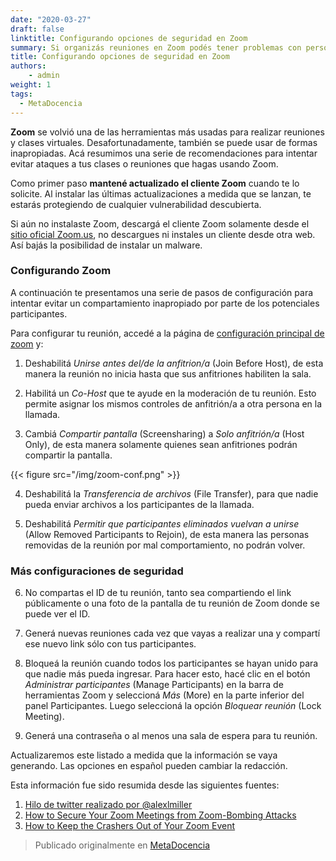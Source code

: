 ```yaml
---
date: "2020-03-27"
draft: false
linktitle: Configurando opciones de seguridad en Zoom
summary: Si organizás reuniones en Zoom podés tener problemas con personas que se unan a tu reunión y se comporten inapropiadamente. En este post compilamos algunas acciones que pueden hacer tu reunión más segura.
title: Configurando opciones de seguridad en Zoom
authors: 
    - admin
weight: 1
tags: 
  - MetaDocencia
---
```


**Zoom** se volvió una de las herramientas más usadas para realizar reuniones y clases virtuales. Desafortunadamente, también se puede usar de formas inapropiadas. Acá resumimos una serie de recomendaciones para intentar evitar ataques a tus clases o reuniones que hagas usando Zoom.

Como primer paso **mantené actualizado el cliente Zoom** cuando te lo solicite. Al instalar las últimas actualizaciones a medida que se lanzan, te estarás protegiendo de cualquier vulnerabilidad descubierta.

Si aún no instalaste Zoom, descargá el cliente Zoom solamente desde el [sitio oficial Zoom.us](https://zoom.us/), no descargues ni instales un cliente desde otra web. Así bajás la posibilidad de instalar un malware.

### Configurando Zoom

A continuación te presentamos una serie de pasos de configuración para intentar evitar un compartamiento inapropiado por parte de los potenciales participantes.  

Para configurar tu reunión, accedé a la página de [configuración principal de zoom](https://zoom.us/account/setting) y:

1. Deshabilitá *Unirse antes del/de la anfitrion/a* (Join Before Host), de esta manera la reunión no inicia hasta que sus anfitriones habiliten la sala.

2. Habilitá un *Co-Host* que te ayude en la moderación de tu reunión. Esto permite asignar los mismos controles de anfitrión/a a otra persona en la llamada.

3. Cambiá *Compartir pantalla* (Screensharing) a *Solo anfitrión/a* (Host Only), de esta manera solamente quienes sean anfitriones podrán compartir la pantalla.

{{< figure src="/img/zoom-conf.png" >}}

4. Deshabilitá la *Transferencia de archivos* (File Transfer), para que nadie pueda enviar archivos a los participantes de la llamada.

5. Deshabilitá *Permitir que participantes eliminados vuelvan a unirse* (Allow Removed Participants to Rejoin), de esta manera las personas removidas de la reunión por mal comportamiento, no podrán volver.

### Más configuraciones de seguridad

6. No compartas el ID de tu reunión, tanto sea compartiendo el link públicamente o una foto de la pantalla de tu reunión de Zoom donde se puede ver el ID.

7. Generá nuevas reuniones cada vez que vayas a realizar una y compartí ese nuevo link sólo con tus participantes.

8. Bloqueá la reunión cuando todos los participantes se hayan unido para que nadie más pueda ingresar. Para hacer esto, hacé clic en el botón *Administrar participantes* (Manage Participants) en la barra de herramientas Zoom y seleccioná *Más* (More) en la parte inferior del panel Participantes. Luego seleccioná la opción *Bloquear reunión* (Lock Meeting).

9. Generá una contraseña o al menos una sala de espera para tu reunión.

Actualizaremos este listado a medida que la información se vaya generando. Las opciones en español pueden cambiar la redacción.

Esta información fue sido resumida desde las siguientes fuentes:

1. [Hilo de twitter realizado por @alexlmiller](https://twitter.com/alexlmiller/status/1240073789586714626?s=20)
2. [How to Secure Your Zoom Meetings from Zoom-Bombing Attacks](https://www.bleepingcomputer.com/news/software/how-to-secure-your-zoom-meetings-from-zoom-bombing-attacks/)
3. [How to Keep the Crashers Out of Your Zoom Event](https://blog.zoom.us/wordpress/2020/03/20/keep-the-party-crashers-from-crashing-your-zoom-event/)


> Publicado originalmente en [MetaDocencia](https://metadocencia.netlify.app/)